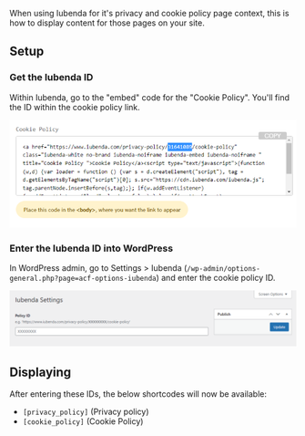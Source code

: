 When using Iubenda for it's privacy and cookie policy page context, this is how to display content for those pages on your site. 

## Setup

### Get the Iubenda ID
Within Iubenda, go to the "embed" code for the "Cookie Policy". You'll find the ID within the cookie policy link.

![Iubenda Cookie policy ID](uploads/45fa3e6a5f1ec1278fdc359c064a211c/image.png)

### Enter the Iubenda ID into WordPress
In WordPress admin, go to Settings > Iubenda (`/wp-admin/options-general.php?page=acf-options-iubenda`) and enter the cookie policy ID.

![WP Admin Iubenda settings](uploads/26b70aeb1036944c7a06e881817a25de/image.png)

## Displaying
After entering these IDs, the below shortcodes will now be available:
* `[privacy_policy]` (Privacy policy)
* `[cookie_policy]` (Cookie Policy)
